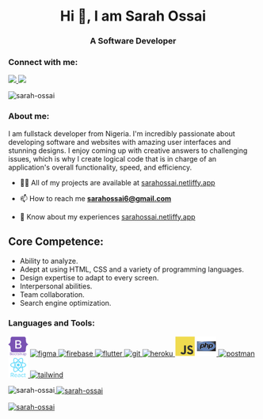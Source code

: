 <h1 align="center">Hi 👋, I am Sarah Ossai</h1>
<h3 align="center">A Software Developer</h3>


<h3 align="left">Connect with me:</h3>

<p align="left">
  <a href="https://twitter.com/SarahOssai_" target="_blank" rel="noreferrer">
    <img src="https://img.shields.io/twitter/follow/evavic44?logo=twitter&style=for-the-badge&color=0077B5&labelColor=000000">
  </a>
  <a href="https://www.linkedin.com/in/sarah-ossai-4a452b1b2/">
    <img src="https://img.shields.io/badge/LinkedIn-0077B5?style=for-the-badge&logo=linkedin&logoColor=white">
  </a>
</p>

<p align="left"> <img src="https://komarev.com/ghpvc/?username=sarah-ossai&label=Profile%20views&color=0e75b6&style=flat" alt="sarah-ossai" /> </p>

<h3 align="left">About me:</h3>
<p>I am fullstack developer from Nigeria. I'm incredibly passionate about developing software and websites with amazing user interfaces and stunning designs.
I enjoy coming up with creative answers to challenging issues, which is why I create logical code that is in charge of an application's overall functionality, speed, and efficiency.</p>

- 👨‍💻 All of my projects are available at [sarahossai.netliffy.app](sarahossai.netliffy.app)

- 📫 How to reach me **sarahossai6@gmail.com**

- 📄 Know about my experiences [sarahossai.netliffy.app](sarahossai.netliffy.app)


<h2>Core Competence:</h2>
<ul>
  <li>Ability to analyze.</li>
  <li>Adept at using HTML, CSS and a variety of programming languages.</li>
  <li>Design expertise to adapt to every screen.</li>
  <li>Interpersonal abilities.</li>
  <li>Team collaboration.</li>
  <li>Search engine optimization.</li>
  </ul>


<h3 align="left">Languages and Tools:</h3>
<p align="left">  <img src="https://raw.githubusercontent.com/devicons/devicon/master/icons/bootstrap/bootstrap-plain-wordmark.svg" alt="bootstrap" width="40" height="40"/> </a>  <a href="https://www.figma.com/" target="_blank" rel="noreferrer"> <img src="https://www.vectorlogo.zone/logos/figma/figma-icon.svg" alt="figma" width="40" height="40"/> </a> <a href="https://firebase.google.com/" target="_blank" rel="noreferrer"> <img src="https://www.vectorlogo.zone/logos/firebase/firebase-icon.svg" alt="firebase" width="40" height="40"/> </a> <a href="https://flutter.dev" target="_blank" rel="noreferrer"> <img src="https://www.vectorlogo.zone/logos/flutterio/flutterio-icon.svg" alt="flutter" width="40" height="40"/> </a> <a href="https://git-scm.com/" target="_blank" rel="noreferrer"> <img src="https://www.vectorlogo.zone/logos/git-scm/git-scm-icon.svg" alt="git" width="40" height="40"/> </a> <a href="https://heroku.com" target="_blank" rel="noreferrer"> <img src="https://www.vectorlogo.zone/logos/heroku/heroku-icon.svg" alt="heroku" width="40" height="40"/> </a> <img src="https://raw.githubusercontent.com/devicons/devicon/master/icons/javascript/javascript-original.svg" alt="javascript" width="40" height="40"/> </a>  <a href="https://www.mysql.com/" target="_blank" rel="noreferrer">  <a href="https://www.php.net" target="_blank" rel="noreferrer"> <img src="https://raw.githubusercontent.com/devicons/devicon/master/icons/php/php-original.svg" alt="php" width="40" height="40"/> </a> <a href="https://postman.com" target="_blank" rel="noreferrer"> <img src="https://www.vectorlogo.zone/logos/getpostman/getpostman-icon.svg" alt="postman" width="40" height="40"/> </a> <a href="https://reactjs.org/" target="_blank" rel="noreferrer"> <img src="https://raw.githubusercontent.com/devicons/devicon/master/icons/react/react-original-wordmark.svg" alt="react" width="40" height="40"/> </a> <a href="https://tailwndcss.com/" target="_blank" rel="noreferrer"> <img src="https://www.vectorlogo.zone/logos/tailwindcss/tailwindcss-icon.svg" alt="tailwind" width="40" height="40"/> 

<p><img align="left" src="https://github-readme-stats.vercel.app/api/top-langs?username=sarah-ossai&show_icons=true&locale=en&layout=compact" alt="sarah-ossai" /></p>

<p>&nbsp;<img align="center" src="https://github-readme-stats.vercel.app/api?username=sarah-ossai&show_icons=true&locale=en" alt="sarah-ossai" /></p>

<p><img align="center" src="https://github-readme-streak-stats.herokuapp.com/?user=sarah-ossai&" alt="sarah-ossai" /></p>
